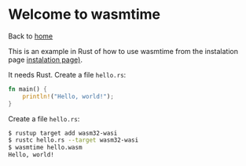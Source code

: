 # Welcome to wasmtime

Back to [home](../readme.md)

This is an example in Rust of how to use wasmtime from the instalation page [instalation page)](https://wasmtime.dev/).

It needs Rust. Create a file `hello.rs`:

```rust
fn main() {
    println!("Hello, world!");
}
```

Create a file `hello.rs`:

```bash
$ rustup target add wasm32-wasi
$ rustc hello.rs --target wasm32-wasi
$ wasmtime hello.wasm
Hello, world!
```
